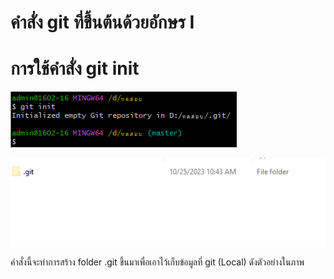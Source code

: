 # คำสั่ง git ที่ขึ้นต้นด้วยอักษร I

# การใช้คำสั่ง git init 

![Alt text](image-9.png)

![Alt text](image-10.png)

 คำสั่งนี้จะทำการสร้าง folder .git ขึ้นมาเพื่อเอาไว้เก็บข้อมูลที่ git (Local)  ดังตัวอย่างในภาพ